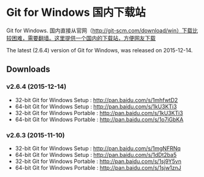 # Git for Windows 国内下载站

Git for Windows.   国内直接从官网（http://git-scm.com/download/win）下载比较困难，需要翻墙。这里提供一个国内的下载站，方便网友下载

The latest (2.6.4) version of Git for Windows, was released on 2015-12-14. 

## Downloads

### v2.6.4 (2015-12-14)

* 32-bit Git for Windows Setup : <http://pan.baidu.com/s/1mhfwtD2>
* 64-bit Git for Windows Setup : <http://pan.baidu.com/s/1kU3KTi3>
* 32-bit Git for Windows Portable : <http://pan.baidu.com/s/1kU3KTi3>
* 64-bit Git for Windows Portable : <http://pan.baidu.com/s/1o7iGbKA>

### v2.6.3 (2015-11-10)

* 32-bit Git for Windows Setup : <http://pan.baidu.com/s/1mgNFRNq>
* 64-bit Git for Windows Setup : <http://pan.baidu.com/s/1dDt2ba5>
* 32-bit Git for Windows Portable : <http://pan.baidu.com/s/1sj9Y5vn>
* 64-bit Git for Windows Portable : <http://pan.baidu.com/s/1sjw1znJ>
